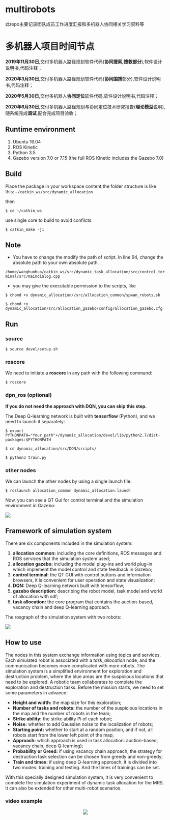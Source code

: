 # multirobots
此repo主要记录团队成员工作进度汇报和多机器人协同相关学习资料等
# 多机器人项目时间节点

**2019年11月30日**,交付多机器人路径规划软件代码(**协同搜索,搜救部分**),软件设计说明书,代码注释；

**2020年3月30日**,交付多机器人路径规划软件代码(**协同围捕**部分),软件设计说明书,代码注释；

**2020年5月30日**,交付多机器人**协同定位**软件代码,软件设计说明书,代码注释；

**2020年6月30日**,交付多机器人路径规划与协同定位技术研究报告(**理论模型**说明),随系统完成**调试**,配合完成项目验收；

## Runtime environment

1. Ubuntu 16.04
2. ROS Kinetic
3. Python 3.5
4. Gazebo version 7.0 or 7.15 (the full ROS Kinetic includes the Gazebo 7.0)

## Build

Place the package in your workspace content,the folder structure is like this:
`~/catkin_ws/src/dynamic_allocation`

 then

`$ cd ~/catkin_ws`

use single core to build to avoid confilcts.

`$ catkin_make -j1`

## Note

* You have to change the modify the path of script. In line 94, change the absolute path to your own absolute path.

`/home/wanghuohuo/catkin_ws/src/dynamic_task_allocation/src/control_terminal/src/maindialog.cpp`



* you may give the executable permission to the scripts, like

`$ chomd +x dynamic_allocation//src/allocation_common/spwan_robots.sh`

`$ chomd +x dynamic_allocation/src/allocation_gazebo/config/allocation_gazebo.cfg`

## Run


### source
`$ source devel/setup.sh`

### roscore

We need to initiate a **roscore** in any path with the following command:

`$ roscore`

### dpn_ros (optional)
**If you do not need the approach with DQN, you can skip this step.**

The Deep Q-learning network is built with **tensorflow** (Python), and we need to launch it separately:

`$ export PYTHONPATH="Your_path"+/dynamic_allocation/devel/lib/python2.7/dist-packages:$PYTHONPATH`

`$ cd dynamic_allocation/src/DQN/srcipts/`

`$ python3 train.py`


### other nodes

We can launch the other nodes by using a single launch file:

`$ roslaunch allocation_common dynamic_allocation.launch`

Now, you can see a QT Gui for control terminal and the simulation environment in Gazebo:

![](image/control_terminal&Gazebo.png)

## Framework of simulation system

There are six components included in the simulation system:

1. **allocation common:**  including the core definitions, ROS messages and ROS services that the simulation system used;
2. **allocation gazebo:** including the model plug-ins and world plug-in which implement the model control and state feedback in Gazebo;
3. **control terminal:** the QT GUI with control buttons and information browsers, it is convenient for user operation and state visualization;
4. **DQN:** Deep Q-learning network built with tensorflow;
5. **gazebo description:** describing the robot model, task model and world of allocation with sdf;
6. **task allocation:** the core program that contains the auction-based, vacancy chain and deep Q-learning approach.

The rosgraph of the simulation system with two robots:

![](image/rosgraph.png)

## How to use

The nodes in this system exchange information using topics and services. Each simulated robot is associated with a *task_allocation* node, and the communication becomes more complicated with more robots. The simulation system is a simplified environment for exploration and destruction problem, where the blue areas are the suspicious locations that need to be explored. A robotic team collaborates to complete the exploration and destruction tasks. Before the mission starts, we need to set some parameters in advance:

- **Height and width:**  the map size for this exploration;
- **Number of tasks and robots:** the number of the suspicious locations in the map and the number of robots in the team;
- **Strike ability:** the strike ability Pi of each robot;
- **Noise:** whether to add Gaussian noise to the localization of robots;
- **Starting point:** whether to start at a random position, and if not, all robots start from the lower left point of the map;
- **Approach:** which approach is used in task allocation: auction-based, vacancy chain, deep Q-learning);
- **Probability or Greed:** if using vacancy chain approach, the strategy for destruction task selection can be chosen from greedy and non-greedy;
- **Train and times:** if using deep Q-learning approach, it is divided into two modes: training and testing. And the times of trainings can be set.

With this specially designed simulation system, it is very convenient to complete the simulation experiment of dynamic task allocation for the MRS. It can also be extended for other multi-robot scenarios.

### video example

<div align=center><img src="image/video.gif"></div>
